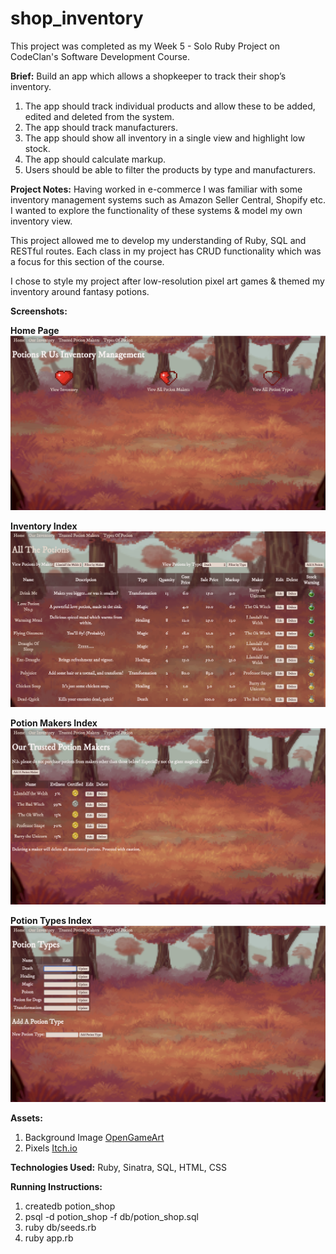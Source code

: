 # shop_inventory

This project was completed as my Week 5 - Solo Ruby Project on CodeClan's Software Development Course.


**Brief:** Build an app which allows a shopkeeper to track their shop’s inventory.
1. The app should track individual products and allow these to be added, edited and deleted from the system.
2. The app should track manufacturers.
3. The app should show all inventory in a single view and highlight low stock.
4. The app should calculate markup.
5. Users should be able to filter the products by type and manufacturers.


**Project Notes:**
Having worked in e-commerce I was familiar with some inventory management systems such as Amazon Seller Central, Shopify etc. I wanted to explore the functionality of these systems & model my own inventory view.

This project allowed me to develop my understanding of Ruby, SQL and RESTful routes.
Each class in my project has CRUD functionality which was a focus for this section of the course.

I chose to style my project after low-resolution pixel art games & themed my inventory around fantasy potions.


**Screenshots:**

**Home Page**
![Home Page](public/images/home_page.png)

**Inventory Index**
![Inventory Management Screen](public/images/inventory_page.png)

**Potion Makers Index**
![Potion Makers Screen](public/images/potion_makers.png)

**Potion Types Index**
![Potion Types Screen](public/images/potion_types.png)


**Assets:**
1. Background Image [OpenGameArt](https://opengameart.org/content/backgrounds-3)
2. Pixels [Itch.io](https://tfonez.itch.io/pixel-assets)


**Technologies Used:**
Ruby, Sinatra, SQL, HTML, CSS


**Running Instructions:**
1. createdb potion_shop
2. psql -d potion_shop -f db/potion_shop.sql
3. ruby db/seeds.rb
4. ruby app.rb
